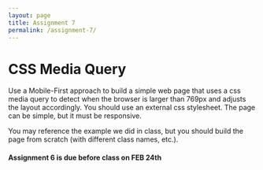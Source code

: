 ```yaml
---
layout: page
title: Assignment 7
permalink: /assignment-7/
---
```


# CSS Media Query

Use a Mobile-First approach to build a simple web page that uses a css media query to detect when the browser is larger than 769px and adjusts the layout accordingly. You should use an external css stylesheet. The page can be simple, but it must be responsive.

You may reference the example we did in class, but you should build the page from scratch (with different class names, etc.).

####  **Assignment 6 is due before class on FEB 24th**

